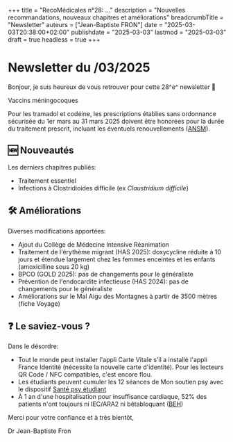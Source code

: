 +++
title = "RecoMédicales n°28:  ..."
description = "Nouvelles recommandations, nouveaux chapitres et améliorations"
breadcrumbTitle = "Newsletter"
auteurs = ["Jean-Baptiste FRON"]
date = "2025-03-03T20:38:00+02:00"
publishdate = "2025-03-03"
lastmod = "2025-03-03"
draft = true
headless = true
+++

# Newsletter du /03/2025

Bonjour, je suis heureux de vous retrouver pour cette 28^e^ newsletter 📰

Vaccins méningocoques

Pour les tramadol et codéine, les prescriptions établies sans ordonnance sécurisée du 1er mars au 31 mars 2025 doivent être honorées pour la durée du traitement prescrit, incluant les éventuels renouvellements ([ANSM](https://ansm.sante.fr/actualites/tramadol-et-codeine-les-nouvelles-regles-de-prescription-et-delivrance-entrent-en-vigueur-le-1er-mars-2025)).

## 🆕 Nouveautés

Les derniers chapitres publiés:

- Traitement essentiel
- Infections à Clostridioides difficile (ex *Claustridium difficile*)

## 🛠️ Améliorations

Diverses modifications apportées:

- Ajout du Collège de Médecine Intensive Réanimation
- Traitement de l'érythème migrant (HAS 2025): doxycycline réduite à 10 jours et étendue largement chez les femmes enceintes et les enfants (amoxicilline sous 20 kg)
- BPCO (GOLD 2025): pas de changements pour le généraliste
- Prévention de l'endocardite infectieuse (HAS 2024): pas de changements pour le généraliste
- Améliorations sur le Mal Aigu des Montagnes à partir de 3500 mètres (fiche Voyage)

## ❓ Le saviez-vous ?

Dans le désordre:

- Tout le monde peut installer l'appli Carte Vitale s'il a installé l'appli France Identité (nécessite la nouvelle carte d'identité). Pour les lecteurs QR Code / NFC compatibles, c'est encore flou.
- Les étudiants peuvent cumuler les 12 séances de Mon soutien psy avec le dispositif [Santé psy étudiant](https://santepsy.etudiant.gouv.fr)
- À 1 an d'une hospitalisation pour insuffisance cardiaque, 52% des patients n'ont toujours ni IEC/ARA2 ni bêtabloquant ([BEH](https://beh.santepubliquefrance.fr/beh/2025/HS/2025_HS_4.html))

Merci pour votre confiance et à très bientôt,

Dr Jean-Baptiste Fron
